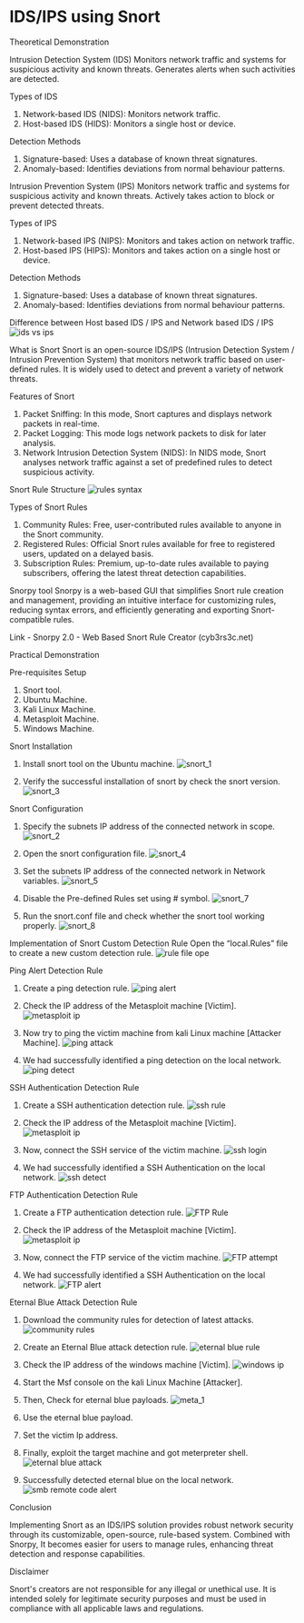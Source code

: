 # IDS/IPS using Snort

Theoretical Demonstration

Intrusion Detection System (IDS)
Monitors network traffic and systems for suspicious activity and known threats. Generates alerts when such activities are detected.

Types of IDS
1.	Network-based IDS (NIDS): Monitors network traffic.
2.	Host-based IDS (HIDS): Monitors a single host or device.

Detection Methods
1.	Signature-based: Uses a database of known threat signatures.
2.	Anomaly-based: Identifies deviations from normal behaviour patterns.

Intrusion Prevention System (IPS)
Monitors network traffic and systems for suspicious activity and known threats. Actively takes action to block or prevent detected threats.

Types of IPS
1.	Network-based IPS (NIPS): Monitors and takes action on network traffic.
2.	Host-based IPS (HIPS): Monitors and takes action on a single host or device.

Detection Methods
1.	Signature-based: Uses a database of known threat signatures.
2.	Anomaly-based: Identifies deviations from normal behaviour patterns.

Difference between Host based IDS / IPS and Network based IDS / IPS 
![ids vs ips](https://github.com/user-attachments/assets/251798f5-1481-4e97-94ca-b711dc320a76)

What is Snort
Snort is an open-source IDS/IPS (Intrusion Detection System / Intrusion Prevention System) that monitors network traffic based on user-defined rules. It is widely used to detect and prevent a variety of network threats.

Features of Snort
1.	Packet Sniffing: In this mode, Snort captures and displays network packets in real-time.
2.	Packet Logging: This mode logs network packets to disk for later analysis.
3.	Network Intrusion Detection System (NIDS): In NIDS mode, Snort analyses network traffic against a set of predefined rules to detect suspicious activity.

Snort Rule Structure
![rules syntax](https://github.com/user-attachments/assets/b6ed54b4-4191-4539-82bf-49048f2d3358)

Types of Snort Rules
1.	Community Rules: Free, user-contributed rules available to anyone in the Snort community.
2.	Registered Rules: Official Snort rules available for free to registered users, updated on a delayed basis.
3.	Subscription Rules: Premium, up-to-date rules available to paying subscribers, offering the latest threat detection capabilities.

Snorpy tool
Snorpy is a web-based GUI that simplifies Snort rule creation and management, providing an intuitive interface for customizing rules, reducing syntax errors, and efficiently generating and exporting Snort-compatible rules.

Link - Snorpy 2.0 - Web Based Snort Rule Creator (cyb3rs3c.net)

Practical Demonstration

Pre-requisites Setup
1.	Snort tool.
2.	Ubuntu Machine.
3.	Kali Linux Machine.
4.	Metasploit Machine.
5.	Windows Machine.

Snort Installation
1. Install snort tool on the Ubuntu machine.
![snort_1](https://github.com/user-attachments/assets/f0499080-d71a-490c-a40b-e136a355fc87)

2. Verify the successful installation of snort by check the snort version. 
![snort_3](https://github.com/user-attachments/assets/f4b7811f-2490-449f-9bd8-74d952b6b112)

Snort Configuration
1. Specify the subnets IP address of the connected network in scope.
![snort_2](https://github.com/user-attachments/assets/5a994336-27fc-48fd-84f0-6161a3cce08d)

2. Open the snort configuration file.
![snort_4](https://github.com/user-attachments/assets/055083f7-ae0f-4e47-b54e-be8a24c10882)

3. Set the subnets IP address of the connected network in Network variables.
![snort_5](https://github.com/user-attachments/assets/2e54fdca-88e7-4b04-80dc-136915a28f9a)

4. Disable the Pre-defined Rules set using # symbol.
![snort_7](https://github.com/user-attachments/assets/1d6391ac-8728-4e7a-8994-eaf5335fe064)

5. Run the snort.conf file and check whether the snort tool working properly.
![snort_8](https://github.com/user-attachments/assets/9eb55c1f-7c40-4b48-97b7-7951fc9a08d5)

Implementation of Snort Custom Detection Rule
Open the “local.Rules” file to create a new custom detection rule. 
![rule file ope](https://github.com/user-attachments/assets/911810f0-bd3e-4168-8b19-8dd423a9a1f9)

Ping Alert Detection Rule
1. Create a ping detection rule. 
![ping alert](https://github.com/user-attachments/assets/c9202488-d15c-40d8-a963-18c808642923)

2. Check the IP address of the Metasploit machine [Victim].
![metasploit ip](https://github.com/user-attachments/assets/e48bf011-4d81-4bce-8634-9d0d7420a463)

3. Now try to ping the victim machine from kali Linux machine [Attacker Machine].
![ping attack](https://github.com/user-attachments/assets/e6f7a209-1898-407e-b61e-8e404ecc15bd)

4. We had successfully identified a ping detection on the local network.
![ping detect](https://github.com/user-attachments/assets/acb95bb6-6a50-42df-9ff3-439c424832fe)

SSH Authentication Detection Rule
1. Create a SSH authentication detection rule.
![ssh rule](https://github.com/user-attachments/assets/ccbb155c-4879-44b6-895c-6dd7365ad7d6)

2. Check the IP address of the Metasploit machine [Victim].
![metasploit ip](https://github.com/user-attachments/assets/81876619-110f-4854-97f2-66525a08f15b)

3. Now, connect the SSH service of the victim machine.
![ssh login](https://github.com/user-attachments/assets/818b01d8-786b-4be9-b884-5e13f61a0f9d)

4. We had successfully identified a SSH Authentication on the local network.
![ssh detect](https://github.com/user-attachments/assets/b0e63829-43a5-4f3c-9181-20d4b977d955)

FTP Authentication Detection Rule
1. Create a FTP authentication detection rule.
![FTP Rule](https://github.com/user-attachments/assets/03030d3f-b08b-4d39-b4e5-275f86236392)

2. Check the IP address of the Metasploit machine [Victim].
![metasploit ip](https://github.com/user-attachments/assets/1e1b6e8b-b05d-47d1-849d-2539087b672a)

3. Now, connect the FTP service of the victim machine.
![FTP attempt](https://github.com/user-attachments/assets/33a94fab-81ad-44d9-a65c-69c906125391)

4. We had successfully identified a SSH Authentication on the local network.
![FTP alert](https://github.com/user-attachments/assets/b9175f76-6a4f-4c55-9fa8-32e0e7bf07fd)

Eternal Blue Attack Detection Rule
1. Download the community rules for detection of latest attacks.
![community rules](https://github.com/user-attachments/assets/8bb8eafb-63d6-4970-85da-c0482a591d6c)
 
2. Create an Eternal Blue attack detection rule.
![eternal blue rule](https://github.com/user-attachments/assets/f34f224f-e889-4f08-a9b5-cbc22ecde3c6)

3. Check the IP address of the windows machine [Victim].
![windows ip](https://github.com/user-attachments/assets/21592e1c-9fcd-4396-a45a-e3ec2a448a3f)

4. Start the Msf console on the kali Linux Machine [Attacker].
5. Then, Check for eternal blue payloads.
![meta_1](https://github.com/user-attachments/assets/7c361a4f-0c28-4204-a5b9-65f5caaa6d52)

7. Use the eternal blue payload.
8. Set the victim Ip address.
9. Finally, exploit the target machine and got meterpreter shell.
![eternal blue attack](https://github.com/user-attachments/assets/48ec3c28-152e-4e4d-aedc-4d7267378f18)

11. Successfully detected eternal blue on the local network.
![smb remote code alert](https://github.com/user-attachments/assets/01096abf-28d8-442e-b0f0-54743102a896)

Conclusion

Implementing Snort as an IDS/IPS solution provides robust network security through its customizable, open-source, rule-based system. Combined with Snorpy, It becomes easier for users to manage rules, enhancing threat detection and response capabilities.

Disclaimer

Snort's creators are not responsible for any illegal or unethical use. It is intended solely for legitimate security purposes and must be used in compliance with all applicable laws and regulations.
